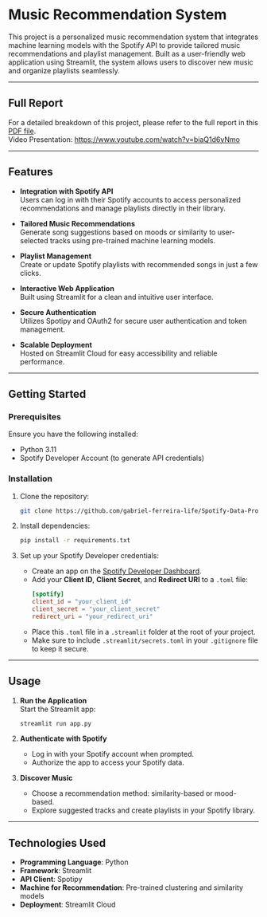 
# Music Recommendation System

This project is a personalized music recommendation system that integrates machine learning models with the Spotify API to provide tailored music recommendations and playlist management. Built as a user-friendly web application using Streamlit, the system allows users to discover new music and organize playlists seamlessly.

---

## Full Report

For a detailed breakdown of this project, please refer to the full report in this [PDF file](Report/SimplyFy_Report.pdf).\
Video Presentation: https://www.youtube.com/watch?v=biaQ1d6yNmo

---

## Features

- **Integration with Spotify API**  
  Users can log in with their Spotify accounts to access personalized recommendations and manage playlists directly in their library.

- **Tailored Music Recommendations**  
  Generate song suggestions based on moods or similarity to user-selected tracks using pre-trained machine learning models.

- **Playlist Management**  
  Create or update Spotify playlists with recommended songs in just a few clicks.

- **Interactive Web Application**  
  Built using Streamlit for a clean and intuitive user interface.

- **Secure Authentication**  
  Utilizes Spotipy and OAuth2 for secure user authentication and token management.

- **Scalable Deployment**  
  Hosted on Streamlit Cloud for easy accessibility and reliable performance.

---

## Getting Started

### Prerequisites

Ensure you have the following installed:
- Python 3.11
- Spotify Developer Account (to generate API credentials)

### Installation

1. Clone the repository:
   ```bash
   git clone https://github.com/gabriel-ferreira-life/Spotify-Data-Project.git
   ```

2. Install dependencies:
   ```bash
   pip install -r requirements.txt
   ```

3. Set up your Spotify Developer credentials:

   - Create an app on the [Spotify Developer Dashboard](https://developer.spotify.com/dashboard/).
   - Add your **Client ID**, **Client Secret**, and **Redirect URI** to a `.toml` file:
     ```toml
     [spotify]
     client_id = "your_client_id"
     client_secret = "your_client_secret"
     redirect_uri = "your_redirect_uri"
     ```
   - Place this `.toml` file in a `.streamlit` folder at the root of your project.
   - Make sure to include `.streamlit/secrets.toml` in your `.gitignore` file to keep it secure.


---

## Usage

1. **Run the Application**  
   Start the Streamlit app:
   ```bash
   streamlit run app.py
   ```

2. **Authenticate with Spotify**  
   - Log in with your Spotify account when prompted.
   - Authorize the app to access your Spotify data.

3. **Discover Music**  
   - Choose a recommendation method: similarity-based or mood-based.
   - Explore suggested tracks and create playlists in your Spotify library.

---

## Technologies Used

- **Programming Language**: Python
- **Framework**: Streamlit
- **API Client**: Spotipy
- **Machine for Recommendation**: Pre-trained clustering and similarity models
- **Deployment**: Streamlit Cloud